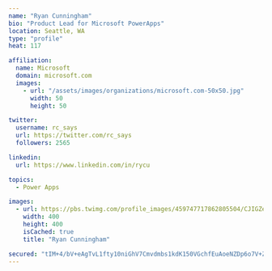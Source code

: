 ```yaml
---
name: "Ryan Cunningham"
bio: "Product Lead for Microsoft PowerApps"
location: Seattle, WA
type: "profile"
heat: 117

affiliation:
  name: Microsoft
  domain: microsoft.com
  images:
    - url: "/assets/images/organizations/microsoft.com-50x50.jpg"
      width: 50
      height: 50

twitter:
  username: rc_says
  url: https://twitter.com/rc_says
  followers: 2565

linkedin:
  url: https://www.linkedin.com/in/rycu

topics:
  - Power Apps

images:
  - url: https://pbs.twimg.com/profile_images/459747717862805504/CJIGZejd_400x400.png
    width: 400
    height: 400
    isCached: true
    title: "Ryan Cunningham"

secured: "tIM+4/bV+eAgTvL1fty10niGhV7Cmvdmbs1kdK150VGchfEuAoeNZDp6o7V+Z1QNKmJL3V0qBlOPySc1l2ESCzwa/jGgjsGtqoLYQzOpDJ/uNqY2FkSnpEoP09U0r2sToO1UBwmtW1RksHxgPyHbKqJKPSw/U78CTub46sqMCvdEvo4QIaXRZRPOZhulI1yAOdvk1Y9JMP3OGiv4WSzIGYMgKKH4C4Ixs7uhDHRMftyrcmbVeKzZUNH3DzEPKWf3qvlFsr62XWXHgV6u+GRnhCfTvbnR5ohhiIwoB0cKw3wvo2GVmlU1zWJGrxXpyg4gueBmAHp/IGbpOvf75ePsYr1cgEHi4oKrBaArwlv3Ogf3hC29OaTEfY8obTaP1AtX0XSEnrrFoQjTyfQsHD1pDoalplkTGC8fPfxu8lQuot4=;40Y9j/lu2c6gpfD62lqNOA=="
---
```


